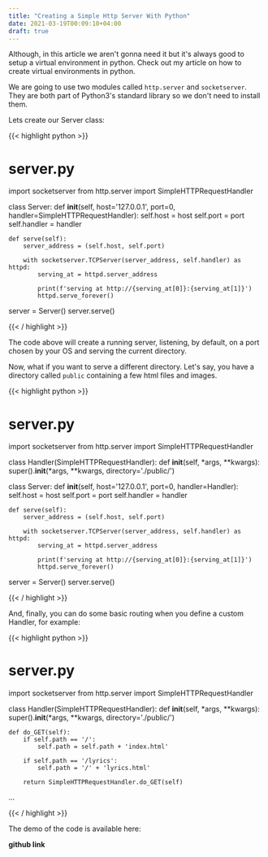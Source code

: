 ```yaml
---
title: "Creating a Simple Http Server With Python"
date: 2021-03-19T00:09:10+04:00
draft: true
---
```


Although, in this article we aren't gonna need it but it's always good to setup a virtual environment in python. Check out my article on how to create virtual environments in python.

We are going to use two modules called `http.server` and `socketserver`. They are both part of Python3's standard library so we don't need to install them.

Lets create our Server class:

{{< highlight python >}}
# server.py
import socketserver
from http.server import SimpleHTTPRequestHandler


class Server:
    def __init__(self,
                 host='127.0.0.1', port=0,
                 handler=SimpleHTTPRequestHandler):
        self.host = host
        self.port = port
        self.handler = handler

    def serve(self):
        server_address = (self.host, self.port)

        with socketserver.TCPServer(server_address, self.handler) as httpd:
            serving_at = httpd.server_address

            print(f'serving at http://{serving_at[0]}:{serving_at[1]}')
            httpd.serve_forever()


server = Server()
server.serve()

{{< / highlight >}}

The code above will create a running server, listening, by default, on a port chosen by your OS and serving the current directory.

Now, what if you want to serve a different directory. Let's say, you have a directory called `public` containing a few html files and images.

{{< highlight python >}}
# server.py
import socketserver
from http.server import SimpleHTTPRequestHandler


class Handler(SimpleHTTPRequestHandler):
    def __init__(self, *args, **kwargs):
        super().__init__(*args, **kwargs, directory='./public/')


class Server:
    def __init__(self,
                 host='127.0.0.1', port=0,
                 handler=Handler):
        self.host = host
        self.port = port
        self.handler = handler

    def serve(self):
        server_address = (self.host, self.port)

        with socketserver.TCPServer(server_address, self.handler) as httpd:
            serving_at = httpd.server_address

            print(f'serving at http://{serving_at[0]}:{serving_at[1]}')
            httpd.serve_forever()


server = Server()
server.serve()

{{< / highlight >}}

And, finally, you can do some basic routing when you define a custom Handler, for example:

{{< highlight python >}}
# server.py
import socketserver
from http.server import SimpleHTTPRequestHandler


class Handler(SimpleHTTPRequestHandler):
    def __init__(self, *args, **kwargs):
        super().__init__(*args, **kwargs, directory='./public/')

    def do_GET(self):
        if self.path == '/':
            self.path = self.path + 'index.html'

        if self.path == '/lyrics':
            self.path = '/' + 'lyrics.html'

        return SimpleHTTPRequestHandler.do_GET(self)


...

{{< / highlight >}}

The demo of the code is available here:

**github link**


